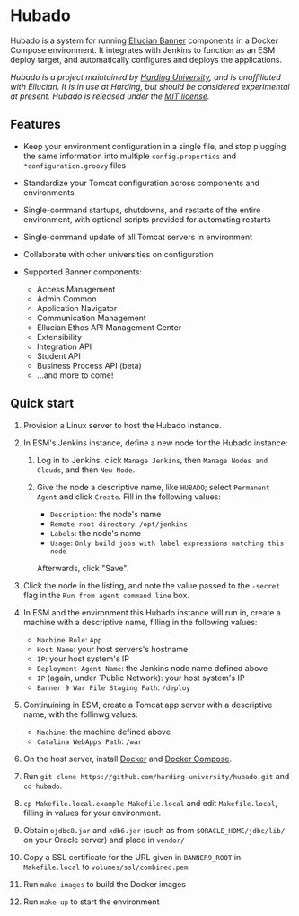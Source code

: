 # Hubado

Hubado is a system for running [Ellucian
Banner](https://www.ellucian.com/solutions/ellucian-banner) components in a
Docker Compose environment. It integrates with Jenkins to function as an ESM
deploy target, and automatically configures and deploys the applications.

*Hubado is a project maintained by [Harding
University](https://www.harding.edu), and is unaffiliated with Ellucian. It is
in use at Harding, but should be considered experimental at present. Hubado is
released under the [MIT license](LICENSE).*

## Features

-   Keep your environment configuration in a single file, and stop plugging the
    same information into multiple `config.properties` and
    `*configuration.groovy` files

-   Standardize your Tomcat configuration across components and environments

-   Single-command startups, shutdowns, and restarts of the entire environment,
    with optional scripts provided for automating restarts

-   Single-command update of all Tomcat servers in environment

-   Collaborate with other universities on configuration

-   Supported Banner components:

    -   Access Management
    -   Admin Common
    -   Application Navigator
    -   Communication Management
    -   Ellucian Ethos API Management Center
    -   Extensibility
    -   Integration API
    -   Student API
    -   Business Process API (beta)
    -   ...and more to come!


## Quick start

1.  Provision a Linux server to host the Hubado instance.

2.  In ESM's Jenkins instance, define a new node for the Hubado instance:

       1. Log in to Jenkins, click `Manage Jenkins`, then `Manage Nodes and
          Clouds`, and then `New Node`.
       2. Give the node a descriptive name, like `HUBADO`; select `Permanent
          Agent` and click `Create`. Fill in the following values:

           -   `Description`: the node's name
           -   `Remote root directory`: `/opt/jenkins`
           -   `Labels`: the node's name
           -   `Usage`: `Only build jobs with label expressions matching this
                node`

            Afterwards, click "Save".

3.  Click the node in the listing, and note the value passed to the `-secret`
    flag in the `Run from agent command line` box.

4.  In ESM and the environment this Hubado instance will run in, create a
    machine with a descriptive name, filling in the following values:

    - `Machine Role`: `App`
    - `Host Name`: your host servers's hostname
    - `IP`: your host system's IP
    - `Deployment Agent Name`: the Jenkins node name defined above
    - `IP` (again, under `Public Network): your host system's IP
    - `Banner 9 War File Staging Path`: `/deploy`

5.  Continuining in ESM, create a Tomcat app server with a descriptive name, with the follinwg values:

    - `Machine`: the machine defined above
    - `Catalina WebApps Path`: `/war`

6.  On the host server, install
    [Docker](https://docs.docker.com/engine/install/#server) and [Docker
    Compose](https://docs.docker.com/compose/install/).

7.  Run `git clone https://github.com/harding-university/hubado.git` and `cd
    hubado`.

8.  `cp Makefile.local.example Makefile.local` and edit `Makefile.local`,
    filling in values for your environment.

9.  Obtain `ojdbc8.jar` and `xdb6.jar` (such as from `$ORACLE_HOME/jdbc/lib/`
    on your Oracle server) and place in `vendor/`

10. Copy a SSL certificate for the URL given in `BANNER9_ROOT` in
    `Makefile.local` to `volumes/ssl/combined.pem`

11. Run `make images` to build the Docker images

12. Run `make up` to start the environment
